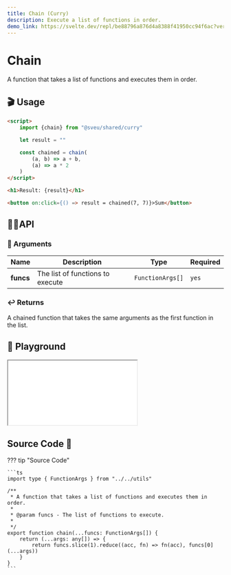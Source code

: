 ```yaml
---
title: Chain (Curry)
description: Execute a list of functions in order.
demo_link: https://svelte.dev/repl/be88796a876d4a8388f41950cc94f6ac?version=3.55.1
---
```


# Chain

A function that takes a list of functions and executes them in order.

## 🎬 Usage

```html
<script>
    import {chain} from "@sveu/shared/curry"

    let result = ""

    const chained = chain(
        (a, b) => a + b,
        (a) => a * 2
    )
</script>

<h1>Result: {result}</h1>

<button on:click={() => result = chained(7, 7)}>Sum</button>
```

## 👩‍💻API

### 👻 Arguments

| Name                | Description                                  | Type                  | Required |
| ------------------- | -------------------------------------------- | --------------------- | -------- |
| **funcs**           | The list of functions to execute             | `FunctionArgs[]`      | `yes`    |

### ↩️ Returns

A chained function that takes the same arguments as the first function in the list.

## 🧪 Playground

<iframe class="h-120 w-full" src="{{demo_link}}"></iframe>

## Source Code 👀

??? tip "Source Code"

    ```ts
    import type { FunctionArgs } from "../../utils"

    /**
     * A function that takes a list of functions and executes them in order.
     *
     * @param funcs - The list of functions to execute.
     *
     */
    export function chain(...funcs: FunctionArgs[]) {
        return (...args: any[]) => {
            return funcs.slice(1).reduce((acc, fn) => fn(acc), funcs[0](...args))
        }
    }
    ```
